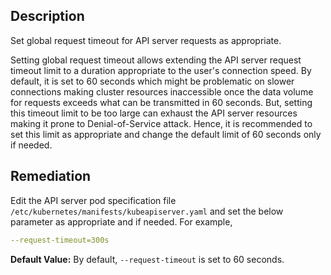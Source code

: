 ## Description

Set global request timeout for API server requests as appropriate.

Setting global request timeout allows extending the API server request timeout limit to a duration appropriate to the user's connection speed. By default, it is set to 60 seconds which might be problematic on slower connections making cluster resources inaccessible once the data volume for requests exceeds what can be transmitted in 60 seconds. But, setting this timeout limit to be too large can exhaust the API server resources making it prone to Denial-of-Service attack. Hence, it is recommended to set this limit as appropriate and change the default limit of 60 seconds only if needed.

## Remediation

Edit the API server pod specification file `/etc/kubernetes/manifests/kubeapiserver.yaml` and set the below parameter as appropriate and if needed. For example,

```yaml
--request-timeout=300s
```

**Default Value:** By default, `--request-timeout` is set to 60 seconds.